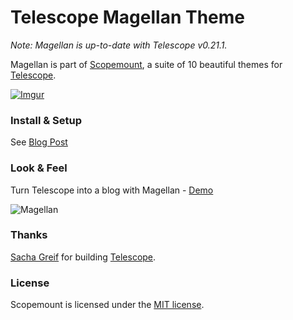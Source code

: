 # Telescope Magellan Theme

*Note: Magellan is up-to-date with Telescope v0.21.1.*

Magellan is part of [Scopemount](http://scopemount.startrack.io), a suite of 10 beautiful themes for [Telescope](http://www.telescopeapp.org/).

[![Imgur](http://i.imgur.com/8yYLXiY.jpg)](http://scopemount.startrack.io)

### Install & Setup

See [Blog Post](http://blog.startrack.io/scopemount-theme-magellan/)

### Look & Feel

Turn Telescope into a blog with Magellan - [Demo](http://sm-magellan.meteor.com/)

![Magellan](http://i.imgur.com/OuU66bM.png)

### Thanks

[Sacha Greif](https://github.com/SachaG) for building [Telescope](https://github.com/TelescopeJS/Telescope).

### License

Scopemount is licensed under the [MIT license](http://opensource.org/licenses/MIT).
